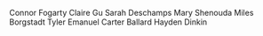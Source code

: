 Connor Fogarty
Claire Gu
Sarah Deschamps
Mary Shenouda
Miles Borgstadt
Tyler Emanuel
Carter Ballard
Hayden Dinkin
